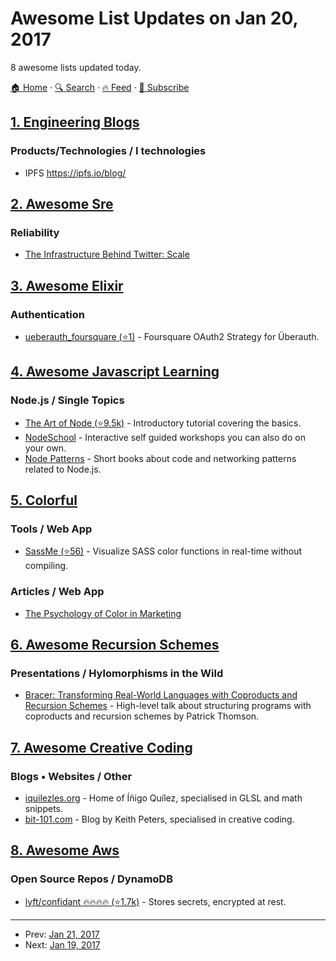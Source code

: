 # Awesome List Updates on Jan 20, 2017

8 awesome lists updated today.

[🏠 Home](/README.md) · [🔍 Search](https://www.trackawesomelist.com/search/) · [🔥 Feed](https://www.trackawesomelist.com/rss.xml) · [📮 Subscribe](https://trackawesomelist.us17.list-manage.com/subscribe?u=d2f0117aa829c83a63ec63c2f&id=36a103854c)



## [1. Engineering Blogs](/content/kilimchoi/engineering-blogs/README.md)

### Products/Technologies / I technologies

*   IPFS <https://ipfs.io/blog/>

## [2. Awesome Sre](/content/dastergon/awesome-sre/README.md)

### Reliability

*   [The Infrastructure Behind Twitter: Scale](https://blog.twitter.com/2017/the-infrastructure-behind-twitter-scale)

## [3. Awesome Elixir](/content/h4cc/awesome-elixir/README.md)

### Authentication

*   [ueberauth\_foursquare (⭐1)](https://github.com/borodiychuk/ueberauth_foursquare) - Foursquare OAuth2 Strategy for Überauth.

## [4. Awesome Javascript Learning](/content/micromata/awesome-javascript-learning/README.md)

### Node.js / Single Topics

*   [The Art of Node (⭐9.5k)](https://github.com/maxogden/art-of-node#readme) - Introductory tutorial covering the basics.
*   [NodeSchool](https://nodeschool.io) - Interactive self guided workshops you can also do on your own.
*   [Node Patterns](http://nodepatternsbooks.com) - Short books about code and networking patterns related to Node.js.

## [5. Colorful](/content/Siddharth11/Colorful/README.md)

### Tools / Web App

*   [SassMe (⭐56)](https://github.com/jimniels/sassme) - Visualize SASS color functions in real-time without compiling.

### Articles / Web App

*   [The Psychology of Color in Marketing](https://www.helpscout.net/blog/psychology-of-color/)

## [6. Awesome Recursion Schemes](/content/passy/awesome-recursion-schemes/README.md)

### Presentations / Hylomorphisms in the Wild

*   [Bracer: Transforming Real-World Languages with Coproducts and Recursion Schemes](https://www.youtube.com/watch?v=5Kr7IykGMzU) - High-level talk about structuring programs with coproducts and recursion schemes by Patrick Thomson.

## [7. Awesome Creative Coding](/content/terkelg/awesome-creative-coding/README.md)

### Blogs • Websites / Other

*   [iquilezles.org](http://www.iquilezles.org) - Home of Íñigo Quílez, specialised in GLSL and math snippets.
*   [bit-101.com](http://www.bit-101.com/blog/) - Blog by Keith Peters, specialised in creative coding.

## [8. Awesome Aws](/content/donnemartin/awesome-aws/README.md)

### Open Source Repos / DynamoDB

*   [lyft/confidant :fire::fire::fire::fire: (⭐1.7k)](https://github.com/lyft/confidant) - Stores secrets, encrypted at rest.

---

- Prev: [Jan 21, 2017](/content/2017/01/21/README.md)
- Next: [Jan 19, 2017](/content/2017/01/19/README.md)